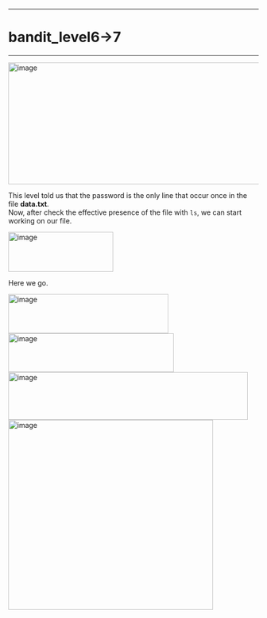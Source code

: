 ***
# bandit_level6->7
***
<img width="752" height="245" alt="image" src="https://github.com/user-attachments/assets/c7d463ba-e68e-42dd-98b4-d7a5589479e7" />  
  
This level told us that the password is the only line that occur once in the file **data.txt**.  
Now, after check the effective presence of the file with `ls`, we can start working on our file.  

<img width="211" height="80" alt="image" src="https://github.com/user-attachments/assets/45708255-823b-4562-ad4f-924e2d7187cb" />  
  
Here we go.  


<img width="322" height="79" alt="image" src="https://github.com/user-attachments/assets/7e3b700e-c0e4-46eb-9c62-1c8828cf0f94" />  
<img width="333" height="78" alt="image" src="https://github.com/user-attachments/assets/8cee01ee-cae0-4d2c-b1b3-3b7aee33d2d1" />  
<img width="482" height="96" alt="image" src="https://github.com/user-attachments/assets/b1b3b450-74b5-4eb7-bad8-78b53548952c" />  
<img width="412" height="382" alt="image" src="https://github.com/user-attachments/assets/b24a4cb7-1a5f-4df9-91eb-c982ef89fedd" />  







